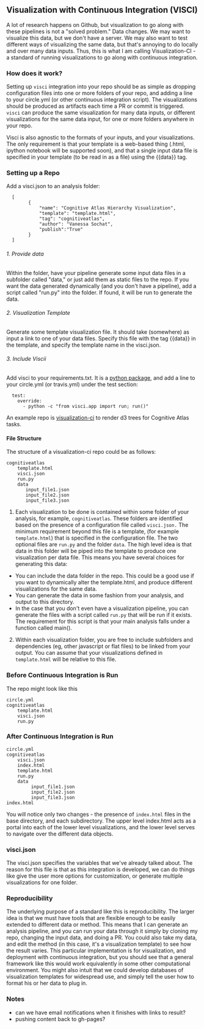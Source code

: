## Visualization with Continuous Integration (VISCI)

A lot of research happens on Github, but visualization to go along with these pipelines is not a "solved problem." Data changes. We may want to visualize this data, but we don't have a server. We may also want to test different ways of visualizing the same data, but that's annoying to do locally and over many data inputs. Thus, this is what I am calling Visualization-CI - a standard of running visualizations to go along with continuous integration. 

### How does it work?
Setting up `visci` integration into your repo should be as simple as dropping configuration files into one or more folders of your repo, and adding a line to your circle.yml (or other continuous integration script). The visualizations should be produced as artifacts each time a PR or commit is triggered. `visci` can produce the same visualization for many data inputs, or different visualizations for the same data input, for one or more folders anywhere in your repo.

Visci is also agnostic to the formats of your inputs, and your visualizations. The only requirement is that your template is a web-based thing (.html, ipython notebook will be supported soon), and that a single input data file is specified in your template (to be read in as a file) using the {{data}} tag.

### Setting up a Repo

Add a visci.json to an analysis folder:

      [
            {
                "name": "Cognitive Atlas Hierarchy Visualization",
                "template": "template.html",
                "tag": "cognitiveatlas",
                "author": "Vanessa Sochat", 
                "publish":"True"    
            }
      ]


###### 1. Provide data
Within the folder, have your pipeline generate some input data files in a subfolder called "data," or just add them as static files to the repo. If you want the data generated dynamically (and you don't have a pipeline), add a script called "run.py" into the folder. If found, it will be run to generate the data.

###### 2. Visualization Template
Generate some template visualization file. It should take (somewhere) as input a link to one of your data files. Specify this file with the tag {{data}} in the template, and specify the template name in the visci.json.

###### 3. Include Viscii
Add visci to your requirements.txt. It is a [python package](https://pypi.python.org/pypi/visci), and add a line to your circle.yml (or travis.yml) under the test section:

      test:
        override:
          - python -c "from visci.app import run; run()"


An example repo is [visualization-ci](https://github.com/vsoch/visualization-ci) to render d3 trees for Cognitive Atlas tasks.


#### File Structure

The structure of a visualization-ci repo could be as follows:

    cognitiveatlas
        template.html
        visci.json
        run.py
        data
           input_file1.json
           input_file2.json
           input_file3.json

1. Each visualization to be done is contained within some folder of your analysis, for example, `cognitiveatlas`. These folders are identified based on the presence of a configuration file called `visci.json.` The minimum requirement beyond this file is a template, (for example `template.html`) that is specified in the configuration file. The two optional files are `run.py` and the folder `data`. The high level idea is that data in this folder will be piped into the template to produce one visualization per data file. This means you have several choices for generating this data:

- You can include the data folder in the repo. This could be a good use if you want to dynamically alter the template.html, and produce different visualizations for the same data.
- You can generate the data in some fashion from your analysis, and output to this directory.
- In the case that you don't even have a visualization pipeline, you can generate the files with a script called `run.py` that will be run if it exists. The requirement for this script is that your main analysis falls under a function called main().

2. Within each visualization folder, you are free to include subfolders and dependencies (eg, other javascript or flat files) to be linked from your output. You can assume that your visualizations defined in `template.html` will be relative to this file. 


### Before Continuous Integration is Run

The repo might look like this

    circle.yml
    cognitiveatlas
        template.html
        visci.json
        run.py

### After Continuous Integration is Run

    circle.yml
    cognitiveatlas
        visci.json
        index.html
        template.html
        run.py
        data
             input_file1.json
             input_file2.json
             input_file3.json
    index.html

You will notice only two changes - the presence of `index.html` files in the base directory, and each subdirectory. The upper level index.html acts as a portal into each of the lower level visualizations, and the lower level serves to navigate over the different data objects.

### visci.json

The visci.json specifies the variables that we've already talked about. The reason for this file is that as this integration is developed, we can do things like give the user more options for customization, or generate multiple visualizations for one folder. 

### Reproducibility
The underlying purpose of a standard like this is reproducibility. The larger idea is that we must have tools that are flexible enough to be easily extended to different data or method. This means that I can generate an analysis pipeline, and you can run your data through it simply by cloning my repo, changing the input data, and doing a PR. You could also take my data, and edit the method (in this case, it's a visualization template) to see how the result varies. This particular implementation is for visualization, and deployment with continuous integration, but you should see that a general framework like this would work equivalently in some other computational environment. You might also intuit that we could develop databases of visualization templates for widespread use, and simply tell the user how to format his or her data to plug in.

### Notes
 - can we have email notifications when it finishes with links to result?
 - pushing content back to gh-pages?
